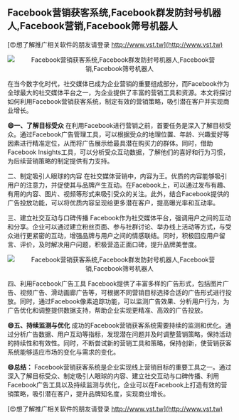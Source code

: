 ## **Facebook营销获客系统,Facebook群发防封号机器人,Facebook营销,Facebook筛号机器人**

[😍想了解推广相关软件的朋友请登录 http://www.vst.tw](http://www.vst.tw)

 <center><img src="https://vst.tw/MP4/tuiguang/png/6.png" alt="Facebook营销获客系统,Facebook群发防封号机器人,Facebook营销,Facebook筛号机器人"></center>

在当今数字化时代，社交媒体已成为企业营销的重要组成部分，而Facebook作为全球最大的社交媒体平台之一，为企业提供了丰富的营销工具和资源。本文将探讨如何利用Facebook营销获客系统，制定有效的营销策略，吸引潜在客户并实现商业增长。

**😄一、了解目标受众**
在利用Facebook进行营销之前，首要任务是深入了解目标受众。通过Facebook广告管理工具，可以根据受众的地理位置、年龄、兴趣爱好等因素进行精准定位，从而将广告展示给最具潜在购买力的群体。同时，借助Facebook Insights工具，可以分析受众互动数据，了解他们的喜好和行为习惯，为后续营销策略的制定提供有力支持。

二、制定吸引人眼球的内容
在社交媒体营销中，内容为王。优质的内容能够吸引用户的注意力，并促使其与品牌产生互动。在Facebook上，可以通过发布有趣、有用的内容、图片、视频等形式来吸引受众的关注。此外，结合Facebook提供的广告投放功能，可以将优质内容呈现给更多潜在客户，提高曝光率和互动率。

三、建立社交互动与口碑传播
Facebook作为社交媒体平台，强调用户之间的互动和分享。企业可以通过建立粉丝页面、参与社群讨论、举办线上活动等方式，与受众进行更紧密的互动，增强品牌与用户之间的情感联结。同时，积极回应用户留言、评价，及时解决用户问题，积极营造正面口碑，提升品牌美誉度。

 <center><img src="https://vst.tw/MP4/tuiguang/png/1.png" alt="Facebook营销获客系统,Facebook群发防封号机器人,Facebook营销,Facebook筛号机器人"></center>

四、利用Facebook广告工具
Facebook提供了丰富多样的广告形式，包括图片广告、视频广告、滑动画廊广告等，可根据不同营销目标选择合适的广告形式进行投放。同时，通过Facebook像素追踪功能，可以监测广告效果、分析用户行为，为广告优化和调整提供数据支持，帮助企业实现更精准、高效的广告投放。

**😄五、持续监测与优化**
成功的Facebook营销获客系统需要持续的监测和优化。通过分析广告数据、用户互动等指标，发现潜在问题并及时调整营销策略，保持活动的持续性和有效性。同时，不断尝试新的营销工具和策略，保持创新，使营销获客系统能够适应市场的变化与需求的变化。

**😄总结：**
Facebook营销获客系统是企业实现线上营销目标的重要工具之一。通过深入了解目标受众、制定吸引人眼球的内容、建立社交互动与口碑传播、利用Facebook广告工具以及持续监测与优化，企业可以在Facebook上打造有效的营销策略，吸引潜在客户，提升品牌知名度，实现商业增长。

[😍想了解推广相关软件的朋友请登录 http://www.vst.tw](http://www.vst.tw)



